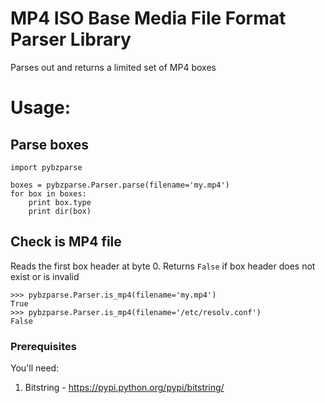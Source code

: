 # MP4 ISO Base Media File Format Parser Library

Parses out and returns a limited set of MP4 boxes

# Usage:

## Parse boxes

    import pybzparse
    
    boxes = pybzparse.Parser.parse(filename='my.mp4')
    for box in boxes:
        print box.type
        print dir(box)

## Check is MP4 file
Reads the first box header at byte 0. Returns `False` if box header does not exist or is invalid  

    >>> pybzparse.Parser.is_mp4(filename='my.mp4')
    True
    >>> pybzparse.Parser.is_mp4(filename='/etc/resolv.conf')
    False


### Prerequisites
You'll need:

1. Bitstring - https://pypi.python.org/pypi/bitstring/
